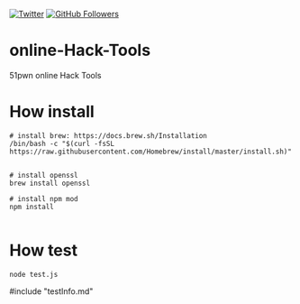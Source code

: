 [![Twitter](https://img.shields.io/twitter/follow/Hktalent3135773.svg?style=social&label=Follow)](https://twitter.com/intent/follow?screen_name=Hktalent3135773) [![GitHub Followers](https://img.shields.io/github/followers/hktalent.svg?style=social&label=Follow)](https://github.com/hktalent/)

# online-Hack-Tools
51pwn online Hack Tools

# How install
```
# install brew: https://docs.brew.sh/Installation
/bin/bash -c "$(curl -fsSL https://raw.githubusercontent.com/Homebrew/install/master/install.sh)"


# install openssl
brew install openssl

# install npm mod
npm install


```

# How test
```
node test.js
```
#include "testInfo.md"
